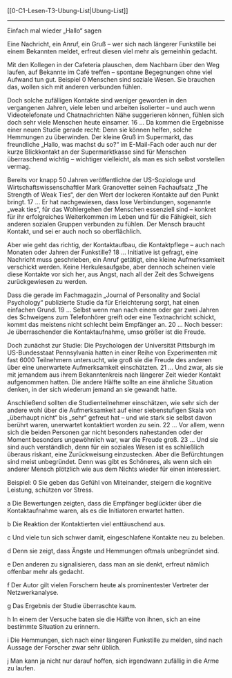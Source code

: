[[0-C1-Lesen-T3-Ubung-List|Ubung-List]]

---

Einfach mal wieder „Hallo“ sagen

Eine Nachricht, ein Anruf, ein Gruß – wer sich nach längerer Funkstille bei einem Bekannten meldet, erfreut diesen viel mehr als gemeinhin gedacht.

Mit den Kollegen in der Cafeteria plauschen, dem Nachbarn über den Weg laufen, auf Bekannte im Café treffen – spontane Begegnungen ohne viel Aufwand tun gut. Beispiel 0 Menschen sind soziale Wesen. Sie brauchen das, wollen sich mit anderen verbunden fühlen.

Doch solche zufälligen Kontakte sind weniger geworden in den vergangenen Jahren, viele leben und arbeiten isolierter – und auch wenn Videotelefonate und Chatnachrichten Nähe suggerieren können, fühlen sich doch sehr viele Menschen heute einsamer. 16 ... Da kommen die Ergebnisse einer neuen Studie gerade recht: Denn sie können helfen, solche Hemmungen zu überwinden. Der kleine Gruß im Supermarkt, das freundliche „Hallo, was machst du so?“ im E-Mail-Fach oder auch nur der kurze Blickkontakt an der Supermarktkasse sind für Menschen überraschend wichtig – wichtiger vielleicht, als man es sich selbst vorstellen vermag.

Bereits vor knapp 50 Jahren veröffentlichte der US-Soziologe und Wirtschaftswissenschaftler Mark Granovetter seinen Fachaufsatz „The Strength of Weak Ties“, der den Wert der lockeren Kontakte auf den Punkt bringt. 17 ... Er hat nachgewiesen, dass lose Verbindungen, sogenannte „weak ties“, für das Wohlergehen der Menschen essenziell sind – konkret für ihr erfolgreiches Weiterkommen im Leben und für die Fähigkeit, sich anderen sozialen Gruppen verbunden zu fühlen. Der Mensch braucht Kontakt, und sei er auch noch so oberflächlich.

Aber wie geht das richtig, der Kontaktaufbau, die Kontaktpflege – auch nach Monaten oder Jahren der Funkstille? 18 ... Initiative ist gefragt, eine Nachricht muss geschrieben, ein Anruf getätigt, eine kleine Aufmerksamkeit verschickt werden. Keine Herkulesaufgabe, aber dennoch scheinen viele diese Kontakte vor sich her, aus Angst, nach all der Zeit des Schweigens zurückgewiesen zu werden.

Dass die gerade im Fachmagazin „Journal of Personality and Social Psychology“ publizierte Studie da für Erleichterung sorgt, hat einen einfachen Grund. 19 ... Selbst wenn man nach einem oder gar zwei Jahren des Schweigens zum Telefonhörer greift oder eine Textnachricht schickt, kommt das meistens nicht schlecht beim Empfänger an. 20 ... Noch besser: Je überraschender die Kontaktaufnahme, umso größer ist die Freude.

Doch zunächst zur Studie: Die Psychologen der Universität Pittsburgh im US-Bundesstaat Pennsylvania hatten in einer Reihe von Experimenten mit fast 6000 Teilnehmern untersucht, wie groß sie die Freude des anderen über eine unerwartete Aufmerksamkeit einschätzten. 21 ... Und zwar, als sie mit jemandem aus ihrem Bekanntenkreis nach längerer Zeit wieder Kontakt aufgenommen hatten. Die andere Hälfte sollte an eine ähnliche Situation denken, in der sich wiederum jemand an sie gewandt hatte.

Anschließend sollten die Studienteilnehmer einschätzen, wie sehr sich der andere wohl über die Aufmerksamkeit auf einer siebenstufigen Skala von „überhaupt nicht“ bis „sehr“ gefreut hat – und wie stark sie selbst davon berührt waren, unerwartet kontaktiert worden zu sein. 22 ... Vor allem, wenn sich die beiden Personen gar nicht besonders nahestanden oder der Moment besonders ungewöhnlich war, war die Freude groß. 23 ... Und sie sind auch verständlich, denn für ein soziales Wesen ist es schließlich überaus riskant, eine Zurückweisung einzustecken. Aber die Befürchtungen sind meist unbegründet. Denn was gibt es Schöneres, als wenn sich ein anderer Mensch plötzlich wie aus dem Nichts wieder für einen interessiert.

Beispiel:
0 Sie geben das Gefühl von Miteinander, steigern die kognitive Leistung, schützen vor Stress.

a Die Bewertungen zeigten, dass die Empfänger beglückter über die Kontaktaufnahme waren, als es die Initiatoren erwartet hatten.

b Die Reaktion der Kontaktierten viel enttäuschend aus.

c Und viele tun sich schwer damit, eingeschlafene Kontakte neu zu beleben.

d Denn sie zeigt, dass Ängste und Hemmungen oftmals unbegründet sind.

e Den anderen zu signalisieren, dass man an sie denkt, erfreut nämlich offenbar mehr als gedacht.

f Der Autor gilt vielen Forschern heute als prominentester Vertreter der Netzwerkanalyse.

g Das Ergebnis der Studie überraschte kaum.

h In einem der Versuche baten sie die Hälfte von ihnen, sich an eine bestimmte Situation zu erinnern.

i Die Hemmungen, sich nach einer längeren Funkstille zu melden, sind nach Aussage der Forscher zwar sehr üblich.

j Man kann ja nicht nur darauf hoffen, sich irgendwann zufällig in die Arme zu laufen.